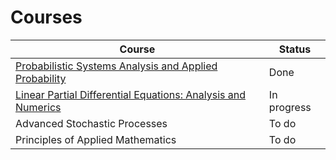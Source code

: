 # Courses


| Course| Status |
|-------|--------|
|[Probabilistic Systems Analysis and Applied Probability](https://github.com/markditsworth/psa) | Done |
|[Linear Partial Differential Equations: Analysis and Numerics](https://github.com/markditsworth/linearPDE) | In progress |
|Advanced Stochastic Processes | To do |
|Principles of Applied Mathematics | To do |
